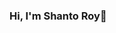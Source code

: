 ### Hi, I'm Shanto Roy👋

<!--
**shanto-dev/shanto-dev** is a ✨ _special_ ✨ repository because its `README.md` (this file) appears on your GitHub profile.

Here are some ideas to get you started:

- 🔭 I’m currently working on WordPress Theme Development.
- 🌱 I’m currently learning Woocommerce & Recet Js.
- 💬 Ask me about WordPress Theme Development
- 📫 How to reach me

<a href="https://app.daily.dev/shantoroy99"><img src="https://api.daily.dev/devcards/1226888d071e4bb4a178efb5fdcb7cec.png?r=1ir" width="400" alt="Shanto Roy's Dev Card"/></a>
-->

